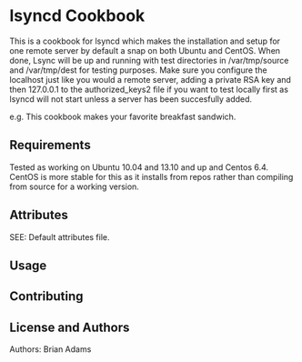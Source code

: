 lsyncd Cookbook
===============
This is a cookbook for lsyncd which makes the installation and setup for one remote server by default a snap on both Ubuntu and CentOS. When done, Lsync will be up and running with test directories in /var/tmp/source and /var/tmp/dest for testing purposes. Make sure you configure the localhost just like you would a remote server, adding a private RSA key and then 127.0.0.1 to the authorized_keys2 file if you want to test locally first as lsyncd will not start unless a server has been succesfully added.  

e.g.
This cookbook makes your favorite breakfast sandwich.

Requirements
------------
Tested as working on Ubuntu 10.04 and 13.10 and up and Centos 6.4. CentOS is more stable for this as it installs from repos rather than compiling from source for a working version.

Attributes
----------
SEE: Default attributes file. 

Usage
-----

Contributing
------------

License and Authors
-------------------
Authors: Brian Adams
